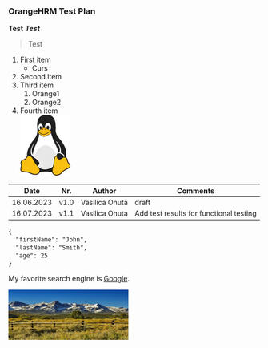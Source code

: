 ### OrangeHRM Test Plan
**Test**
***Test***


> Test
1. First item
   - Curs
3. Second item
4. Third item
   1. Orange1
   2. Orange2
6. Fourth item  
![Tux, the Linux mascot](tux.png.webp)


| Date      | Nr. | Author | Comments |
| ----------- | :-------: | ----------- | ----------- |
| 16.06.2023      | v1.0     | Vasilica Onuta | draft |
| 16.07.2023      | v1.1     | Vasilica Onuta | Add test results for functional testing |


```
{
  "firstName": "John",
  "lastName": "Smith",
  "age": 25
}
```


My favorite search engine is [Google](https://google.com).


<img height="100" src="Images/san-juan-mountains.jpg.webp" width="240"/>
